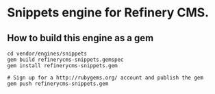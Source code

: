 # Snippets engine for Refinery CMS.

## How to build this engine as a gem

    cd vendor/engines/snippets
    gem build refinerycms-snippets.gemspec
    gem install refinerycms-snippets.gem
    
    # Sign up for a http://rubygems.org/ account and publish the gem
    gem push refinerycms-snippets.gem